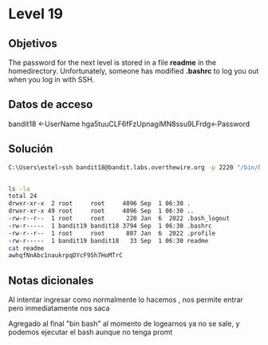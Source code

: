 # Level 19

## Objetivos
The password for the next level is stored in a file **readme** in the homedirectory. Unfortunately, someone has modified **.bashrc** to log you out when you log in with SSH.

## Datos de acceso 
bandit18 <-UserName
hga5tuuCLF6fFzUpnagiMN8ssu9LFrdg<-Password
## Solución 
```bash
C:\Users\estel>ssh bandit18@bandit.labs.overthewire.org -p 2220 "/bin/bash"


ls -la
total 24
drwxr-xr-x  2 root     root     4096 Sep  1 06:30 .
drwxr-xr-x 49 root     root     4096 Sep  1 06:30 ..
-rw-r--r--  1 root     root      220 Jan  6  2022 .bash_logout
-rw-r-----  1 bandit19 bandit18 3794 Sep  1 06:30 .bashrc
-rw-r--r--  1 root     root      807 Jan  6  2022 .profile
-rw-r-----  1 bandit19 bandit18   33 Sep  1 06:30 readme
cat readme
awhqfNnAbc1naukrpqDYcF95h7HoMTrC
```

## Notas dicionales 

Al intentar ingresar como normalmente lo hacemos , nos permite entrar pero inmediatamente nos saca 

Agregado al final "bin bash" al momento de logearnos ya no se sale, y podemos ejecutar el bash aunque no tenga promt  